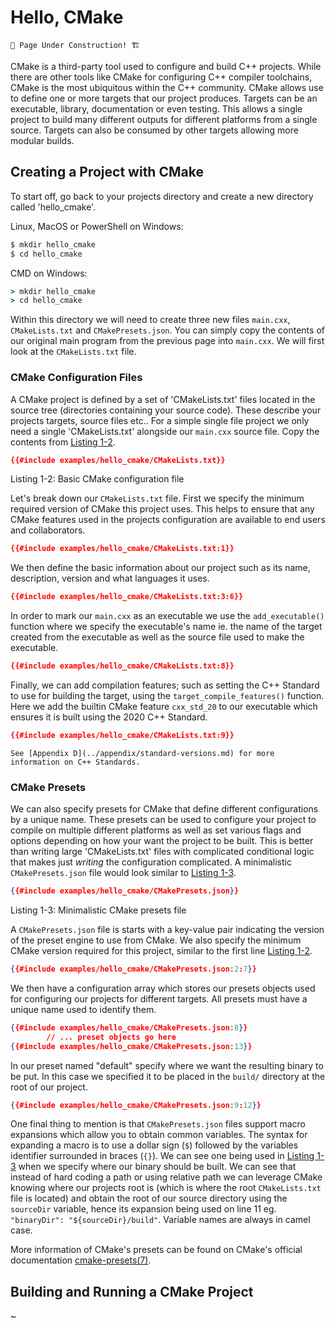 # Hello, CMake

```admonish warning
🚧 Page Under Construction! 🏗️
```

CMake is a third-party tool used to configure and build C++ projects. While there are other tools like CMake for configuring C++ compiler toolchains, CMake is the most ubiquitous within the C++ community. CMake allows use to define one or more targets that our project produces. Targets can be an executable, library, documentation or even testing. This allows a single project to build many different outputs for different platforms from a single source. Targets can also be consumed by other targets allowing more modular builds.

## Creating a Project with CMake

To start off, go back to your projects directory and create a new directory called 'hello_cmake'.

<!-- markdownlint-disable MD014 -->

Linux, MacOS or PowerShell on Windows:

```sh
$ mkdir hello_cmake
$ cd hello_cmake
```

CMD on Windows:

```cmd
> mkdir hello_cmake
> cd hello_cmake
```

Within this directory we will need to create three new files `main.cxx`, `CMakeLists.txt` and `CMakePresets.json`. You can simply copy the contents of our original main program from the previous page into `main.cxx`. We will first look at the `CMakeLists.txt` file.

### CMake Configuration Files

A CMake project is defined by a set of 'CMakeLists.txt' files located in the source tree (directories containing your source code). These describe your projects targets, source files etc.. For a simple single file project we only need a single 'CMakeLists.txt' alongside our `main.cxx` source file. Copy the contents from [Listing 1-2](#listing1-2).

```cmake
{{#include examples/hello_cmake/CMakeLists.txt}}
```

<span id="listing1-2" class="caption">Listing 1-2: Basic CMake configuration file</span>

Let's break down our `CMakeLists.txt` file. First we specify the minimum required version of CMake this project uses. This helps to ensure that any CMake features used in the projects configuration are available to end users and collaborators.

```cmake
{{#include examples/hello_cmake/CMakeLists.txt:1}}
```

We then define the basic information about our project such as its name, description, version and what languages it uses.

```cmake
{{#include examples/hello_cmake/CMakeLists.txt:3:6}}
```

In order to mark our `main.cxx` as an executable we use the `add_executable()` function where we specify the executable's name ie. the name of the target created from the executable as well as the source file used to make the executable.

```cmake
{{#include examples/hello_cmake/CMakeLists.txt:8}}
```

Finally, we can add compilation features; such as setting the C++ Standard to use for building the target, using the `target_compile_features()` function. Here we add the builtin CMake feature `cxx_std_20` to our executable which ensures it is built using the 2020 C++ Standard.

```cmake
{{#include examples/hello_cmake/CMakeLists.txt:9}}
```

```admonish info
See [Appendix D](../appendix/standard-versions.md) for more information on C++ Standards.
```

### CMake Presets

We can also specify presets for CMake that define different configurations by a unique name. These presets can be used to configure your project to compile on multiple different platforms as well as set various flags and options depending on how your want the project to be built. This is better than writing large 'CMakeLists.txt' files with complicated conditional logic that makes just *writing* the configuration complicated. A minimalistic `CMakePresets.json` file would look similar to [Listing 1-3](#listing1-3).

```json
{{#include examples/hello_cmake/CMakePresets.json}}
```

<span id="listing1-3" class="caption">Listing 1-3: Minimalistic CMake presets file</span>

A `CMakePresets.json` file is starts with a key-value pair indicating the version of the preset engine to use from CMake. We also specify the minimum CMake version required for this project, similar to the first line [Listing 1-2](#listing1-2).

```json
{{#include examples/hello_cmake/CMakePresets.json:2:7}}
```

We then have a configuration array which stores our presets objects used for configuring our projects for different targets. All presets must have a unique name used to identify them.

```json
{{#include examples/hello_cmake/CMakePresets.json:8}}
        // ... preset objects go here
{{#include examples/hello_cmake/CMakePresets.json:13}}
```

In our preset named "default" specify where we want the resulting binary to be put. In this case we specified it to be placed in the `build/` directory at the root of our project.

```json
{{#include examples/hello_cmake/CMakePresets.json:9:12}}
```

One final thing to mention is that `CMakePresets.json` files support macro expansions which allow you to obtain common variables. The syntax for expanding a macro is to use a dollar sign (`$`) followed by the variables identifier surrounded in braces (`{}`). We can see one being used in [Listing 1-3](#listing1-3) when we specify where our binary should be built. We can see that instead of hard coding a path or using relative path we can leverage CMake knowing where our projects root is (which is where the root `CMakeLists.txt` file is located) and obtain the root of our source directory using the `sourceDir` variable, hence its expansion being used on line 11 eg. `"binaryDir": "${sourceDir}/build"`. Variable names are always in camel case.

More information of CMake's presets can be found on CMake's official documentation [cmake-presets(7)](https://cmake.org/cmake/help/latest/manual/cmake-presets.7.html).

## Building and Running a CMake Project

~

<!-- markdownlint-disable MD014 -->
